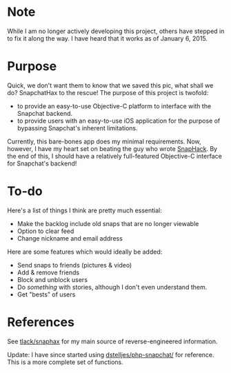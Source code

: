 # Note

While I am no longer actively developing this project, others have stepped in to fix it along the way. I have heard that it works as of January 6, 2015.

# Purpose

Quick, we don't want them to know that we saved this pic, what shall we do? SnapchatHax to the rescue! The purpose of this project is twofold:

* to provide an easy-to-use Objective-C platform to interface with the Snapchat backend.
* to provide users with an easy-to-use iOS application for the purpose of bypassing Snapchat's inherent limitations.

Currently, this bare-bones app does my minimal requirements. Now, however, I have my heart set on beating the guy who wrote [SnapHack](https://itunes.apple.com/us/app/snaphack-pro-for-snapchat/id716560946?mt=8&ign-mpt=uo%3D4). By the end of this, I should have a relatively full-featured Objective-C interface for Snapchat's backend!


# To-do

Here's a list of things I think are pretty much essential:

* Make the backlog include old snaps that are no longer viewable
* Option to clear feed
* Change nickname and email address

Here are some features which would ideally be added:

* Send snaps to friends (pictures & video)
* Add & remove friends
* Block and unblock users
* Do *something* with stories, although I don't even understand them.
* Get "bests" of users

# References

See [tlack/snaphax](https://github.com/tlack/snaphax) for my main source of reverse-engineered information.

Update: I have since started using [dstelljes/php-snapchat/](https://github.com/dstelljes/php-snapchat/) for reference. This is a more complete set of functions.
